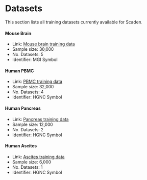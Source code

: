 # Datasets
This section lists all training datasets currently available for Scaden.


#### Mouse Brain
* Link: [Mouse brain training data](https://figshare.com/s/2fec97de0665a4414b03)
* Sample size: 30,000
* No. Datasets: 5
* Identifier: MGI Symbol

#### Human PBMC
* Link: [PBMC training data](https://figshare.com/s/e59a03885ec4c4d8153f)
* Sample size: 32,000
* No. Datasets: 4
* Identifier: HGNC Symbol

#### Human Pancreas
* Link: [Pancreas training data](https://figshare.com/s/b3ec41496a5c35a94165)
* Sample size: 12,000
* No. Datasets: 2
* Identifier: HGNC Symbol

#### Human Ascites
* Link: [Ascites training data](https://figshare.com/s/01df6b6975036f942d1f)
* Sample size: 6,000
* No. Datasets: 1
* Identifier: HGNC Symbol
